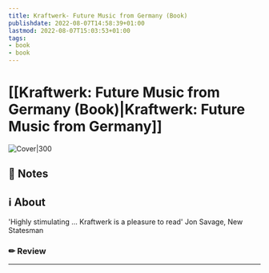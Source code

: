 ```yaml
---
title: Kraftwerk- Future Music from Germany (Book)
publishdate: 2022-08-07T14:58:39+01:00
lastmod: 2022-08-07T15:03:53+01:00
tags: 
- book
- book
---
```






# [[Kraftwerk: Future Music from Germany (Book)|Kraftwerk: Future Music from Germany]]



![Cover|300](http://books.google.com/books/content?id=SIxPEAAAQBAJ&printsec=frontcover&img=1&zoom=1&source=gbs_api)



## 📝 Notes







## ℹ️ About



'Highly stimulating ... Kraftwerk is a pleasure to read' Jon Savage, New Statesman



### ✏ Review







---
